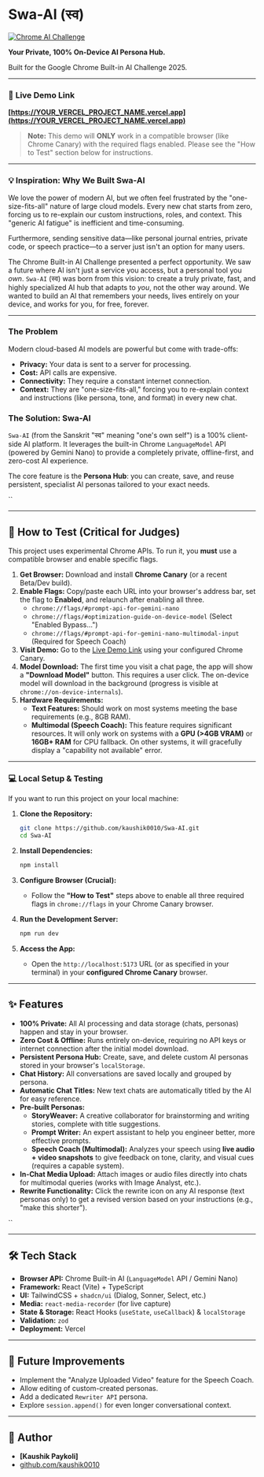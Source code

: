 # Swa-AI (स्व)
[![Chrome AI Challenge](https://img.shields.io/badge/Chrome_AI_Challenge-2025-blueviolet)](https://developer.chrome.com/blog/ai-challenge-2025)

**Your Private, 100% On-Device AI Persona Hub.**

Built for the Google Chrome Built-in AI Challenge 2025.

---

### 🔴 **Live Demo Link**

**[https://YOUR_VERCEL_PROJECT_NAME.vercel.app](https://YOUR_VERCEL_PROJECT_NAME.vercel.app)**

> **Note:** This demo will **ONLY** work in a compatible browser (like Chrome Canary) with the required flags enabled. Please see the "How to Test" section below for instructions.

---

### 💡 Inspiration: Why We Built Swa-AI

We love the power of modern AI, but we often feel frustrated by the "one-size-fits-all" nature of large cloud models. Every new chat starts from zero, forcing us to re-explain our custom instructions, roles, and context. This "generic AI fatigue" is inefficient and time-consuming.

Furthermore, sending sensitive data—like personal journal entries, private code, or speech practice—to a server just isn't an option for many users.

The Chrome Built-in AI Challenge presented a perfect opportunity. We saw a future where AI isn't just a service you access, but a personal tool you *own*. `Swa-AI` (स्व) was born from this vision: to create a truly private, fast, and highly specialized AI hub that adapts to *you*, not the other way around. We wanted to build an AI that remembers your needs, lives entirely on your device, and works for you, for free, forever.

---

### The Problem

Modern cloud-based AI models are powerful but come with trade-offs:
* **Privacy:** Your data is sent to a server for processing.
* **Cost:** API calls are expensive.
* **Connectivity:** They require a constant internet connection.
* **Context:** They are "one-size-fits-all," forcing you to re-explain context and instructions (like persona, tone, and format) in every new chat.

### The Solution: Swa-AI

`Swa-AI` (from the Sanskrit "स्व" meaning "one's own self") is a 100% client-side AI platform. It leverages the built-in Chrome `LanguageModel` API (powered by Gemini Nano) to provide a completely private, offline-first, and zero-cost AI experience.

The core feature is the **Persona Hub**: you can create, save, and reuse persistent, specialist AI personas tailored to your exact needs.

``

---

## 🚀 How to Test (Critical for Judges)

This project uses experimental Chrome APIs. To run it, you **must** use a compatible browser and enable specific flags.

1.  **Get Browser:** Download and install **Chrome Canary** (or a recent Beta/Dev build).
2.  **Enable Flags:** Copy/paste each URL into your browser's address bar, set the flag to **Enabled**, and relaunch after enabling all three.
    * `chrome://flags/#prompt-api-for-gemini-nano`
    * `chrome://flags/#optimization-guide-on-device-model` (Select "Enabled Bypass...")
    * `chrome://flags/#prompt-api-for-gemini-nano-multimodal-input` (Required for Speech Coach)
3.  **Visit Demo:** Go to the [Live Demo Link](https://YOUR_VERCEL_PROJECT_NAME.vercel.app) using your configured Chrome Canary.
4.  **Model Download:** The first time you visit a chat page, the app will show a **"Download Model"** button. This requires a user click. The on-device model will download in the background (progress is visible at `chrome://on-device-internals`).
5.  **Hardware Requirements:**
    * **Text Features:** Should work on most systems meeting the base requirements (e.g., 8GB RAM).
    * **Multimodal (Speech Coach):** This feature requires significant resources. It will only work on systems with a **GPU (>4GB VRAM)** or **16GB+ RAM** for CPU fallback. On other systems, it will gracefully display a "capability not available" error.

---


### 💻 Local Setup & Testing

If you want to run this project on your local machine:

1.  **Clone the Repository:**
    ```bash
    git clone https://github.com/kaushik0010/Swa-AI.git
    cd Swa-AI
    ```

2.  **Install Dependencies:**
    ```bash
    npm install
    ```

3.  **Configure Browser (Crucial):**
    * Follow the **"How to Test"** steps above to enable all three required flags in `chrome://flags` in your Chrome Canary browser.

4.  **Run the Development Server:**
    ```bash
    npm run dev
    ```

5.  **Access the App:**
    * Open the `http://localhost:5173` URL (or as specified in your terminal) in your **configured Chrome Canary** browser.

---


## ✨ Features

* **100% Private:** All AI processing and data storage (chats, personas) happen and stay in your browser.
* **Zero Cost & Offline:** Runs entirely on-device, requiring no API keys or internet connection after the initial model download.
* **Persistent Persona Hub:** Create, save, and delete custom AI personas stored in your browser's `localStorage`.
* **Chat History:** All conversations are saved locally and grouped by persona.
* **Automatic Chat Titles:** New text chats are automatically titled by the AI for easy reference.
* **Pre-built Personas:**
    * **StoryWeaver:** A creative collaborator for brainstorming and writing stories, complete with title suggestions.
    * **Prompt Writer:** An expert assistant to help you engineer better, more effective prompts.
    * **Speech Coach (Multimodal):** Analyzes your speech using **live audio + video snapshots** to give feedback on tone, clarity, and visual cues (requires a capable system).
* **In-Chat Media Upload:** Attach images or audio files directly into chats for multimodal queries (works with Image Analyst, etc.).
* **Rewrite Functionality:** Click the rewrite icon on any AI response (text personas only) to get a revised version based on your instructions (e.g., "make this shorter").

``

---

## 🛠️ Tech Stack

* **Browser API:** Chrome Built-in AI (`LanguageModel` API / Gemini Nano)
* **Framework:** React (Vite) + TypeScript
* **UI:** TailwindCSS + `shadcn/ui` (Dialog, Sonner, Select, etc.)
* **Media:** `react-media-recorder` (for live capture)
* **State & Storage:** React Hooks (`useState`, `useCallback`) & `localStorage`
* **Validation:** `zod`
* **Deployment:** Vercel

---

## 🔮 Future Improvements

* Implement the "Analyze Uploaded Video" feature for the Speech Coach.
* Allow editing of custom-created personas.
* Add a dedicated `Rewriter API` persona.
* Explore `session.append()` for even longer conversational context.

---

## 👤 Author

* **[Kaushik Paykoli]**
* [github.com/kaushik0010](https://github.com/kaushik0010)